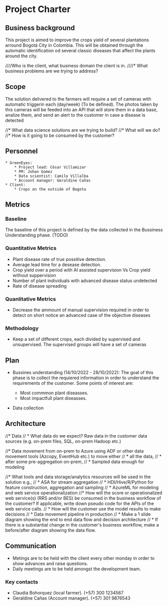 # Project Charter

## Business background

This project is aimed to improve the crops yield of several plantations arround Bogotá City in Colombia. This will be obtained through the automatic identification od several classic diseases that affect the plants around the city.



////Who is the client, what business domain the client is in.
////* What business problems are we trying to address?

## Scope

The solution delivered to the farmers will require a set of cameras with automatic triggerin each (day/week) (To be defined). The photos taken by this cameras will be feeded into an API that will store them in a data base, analize them, and send an alert to the customer in case a disease is detected

//* What data science solutions are we trying to build?
//* What will we do?
//* How is it going to be consumed by the customer?

## Personnel
	* GreenEyes:
		* Project lead: César Villamizar
		* PM: Johan Gomez
		* Data scientist: Camilo Villalba
		* Account manager: Geraldine Cañas
	* Client:
		* Crops on the outside of Bogota
	
## Metrics

### Baseline
The baseline of this project is defined by the data collected in the Bussiness Understanding phase. (TODO)

### Quantitative Metrics
* Plant disease rate of true possitive detection.
* Average lead time for a desease detection.
* Crop yield over a period with AI assisted supervision Vs Crop yield without suppervision
* Number of plant individuals with advanced disease status undetected
* Rate of disease spreading

### Quanlitative Metrics
* Decrease the ammount of manual supervision required in order to detect on short notice an advanced case of the objective diseases

### Methodology
* Keep a set of different crops, each divided by supervised and unsupervised. The supervised groups will have a set of cameras

## Plan

* Bussines understanding (14/10/2022 - 28/10/2022): The goal of this phase is to collect the requiered information in order to understand the requirements of the customer. Some points of interest are:
  * Most commmon plant diseasses.
  * Most impactfull plant diseasses.

* Data collection

## Architecture
//* Data
//  * What data do we expect? Raw data in the customer data sources (e.g. on-prem files, SQL, on-prem Hadoop etc.)

//* Data movement from on-prem to Azure using ADF or other data movement tools (Azcopy, EventHub etc.) to move either
//  * all the data,
//  * after some pre-aggregation on-prem,
//  * Sampled data enough for modeling

//* What tools and data storage/analytics resources will be used in the solution e.g.,
//  * ASA for stream aggregation
//  * HDI/Hive/R/Python for feature construction, aggregation and sampling
//  * AzureML for modeling and web service operationalization
//* How will the score or operationalized web service(s) (RRS and/or BES) be consumed in the business workflow of the customer? If applicable, write down pseudo code for the APIs of the web service calls.
//  * How will the customer use the model results to make decisions
//  * Data movement pipeline in production
//  * Make a 1 slide diagram showing the end to end data flow and decision architecture
//    * If there is a substantial change in the customer's business workflow, make a before/after diagram showing the data flow.

## Communication
* Metings are to be held with the client every other monday in order to show advances and raise questions.
* Daily meetings are to be held amongst the development team.

### Key contacts
  * Claudia Bohorquez (local farmer). (+57) 300 1234567
  * Geraldine Cañas (Account manager). (+57) 301 9876543
